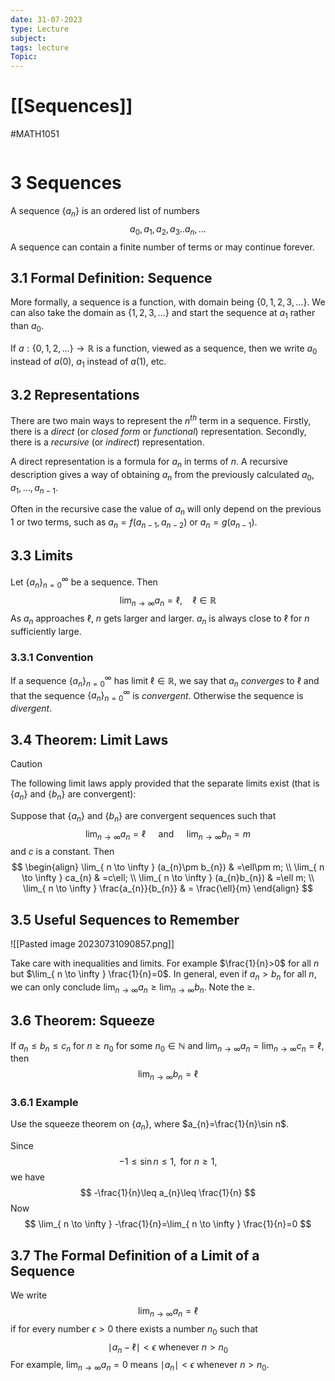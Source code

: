 ```yaml
---
date: 31-07-2023
type: Lecture
subject: 
tags: lecture
Topic:
---
```

# [[Sequences]]
#MATH1051

```toc
```


# 3 Sequences

A sequence $\{a_{n}\}$ is an ordered list of numbers
$$
a_{0},a_{1},a_{2},a_{3}..a_{n},\dots
$$
A sequence can contain a finite number of terms or may continue forever.

## 3.1 Formal Definition: Sequence

More formally, a sequence is a function, with domain being $\{0,1,2,3,\dots\}$. We can also take the domain as $\{1,2,3,\dots\}$ and start the sequence at $a_{1}$ rather than $a_{0}$.

If $a:\{0,1,2,\dots\}\to \mathbb{R}$ is a function, viewed as a sequence, then we write $a_{0}$ instead of $a(0)$, $a_{1}$ instead of $a(1)$, etc.

## 3.2 Representations

There are two main ways to represent the $n^{th}$ term in a sequence. Firstly, there is a *direct* (or *closed form* or *functional*) representation. Secondly, there is a *recursive* (or *indirect*) representation.

A direct representation is a formula for $a_{n}$ in terms of $n$. A recursive description gives a way of obtaining $a_{n}$ from the previously calculated $a_{0},a_{1},\dots,a_{n-1}$.

Often in the recursive case the value of $a_{n}$ will only depend on the previous 1 or two terms, such as $a_{n}=f(a_{n-1},a_{n-2})$ or $a_{n}=g(a_{n-1})$.

## 3.3 Limits

Let $\{a_{n}\}^\infty_{n=0}$ be a sequence. Then
$$
\lim_{ n \to \infty } a_{n}=\ell,\quad \ell \in \mathbb{R}
$$
As $a_{n}$ approaches $\ell$, $n$ gets larger and larger. $a_{n}$ is always close to $\ell$ for $n$ sufficiently large.

### 3.3.1 Convention

If a sequence $\{a_{n}\}^\infty_{n=0}$ has limit $\ell\in \mathbb{R}$, we say that $a_{n}$ *converges* to $\ell$ and that the sequence $\{a_{n}\}^\infty_{n=0}$ is *convergent*. Otherwise the sequence is *divergent*.

## 3.4 Theorem: Limit Laws

> [!caution]
> 

The following limit laws apply provided that the separate limits exist (that is $\{a_{n}\}$ and $\{b_{n}\}$ are convergent):

Suppose that $\{a_{n}\}$ and $\{b_{n}\}$ are convergent sequences such that 
$$
\lim_{ n \to \infty } a_{n}=\ell \quad \text{ and } \quad \lim_{ n \to \infty } b_{n}=m
$$
and $c$ is a constant. Then
$$
\begin{align}
\lim_{ n \to \infty } (a_{n}\pm b_{n}) & =\ell\pm m; \\
\lim_{ n \to \infty } ca_{n} & =c\ell; \\
\lim_{ n \to \infty } (a_{n}b_{n}) & =\ell m; \\
\lim_{ n \to \infty } \frac{a_{n}}{b_{n}} & = \frac{\ell}{m} 
\end{align}
$$

## 3.5 Useful Sequences to Remember

![[Pasted image 20230731090857.png]]

Take care with inequalities and limits. For example $\frac{1}{n}>0$ for all $n$ but $\lim_{ n \to \infty } \frac{1}{n}=0$. In general, even if $a_{n}>b_{n}$ for all $n$, we can only conclude $\lim_{ n \to \infty }a_{n}\geq \lim_{ n \to \infty }b_{n}$. Note the $\geq$.

## 3.6 Theorem: Squeeze

If $a_{n}\leq b_{n}\leq c_{n}$ for $n\geq n_{0}$ for some $n_{0} \in \mathbb{N}$ and $\lim_{ n \to \infty }a_{n}=\lim_{ n \to \infty }c_{n}=\ell$, then
$$
\lim_{ n \to \infty } b_{n}=\ell
$$
### 3.6.1 Example

Use the squeeze theorem on $\{a_{n}\}$, where $a_{n}=\frac{1}{n}\sin n$.

Since 
$$
-1\leq \sin n\leq 1, \text{ for }n\geq 1,
$$
we have
$$
-\frac{1}{n}\leq a_{n}\leq \frac{1}{n}
$$
Now
$$
\lim_{ n \to \infty } -\frac{1}{n}=\lim_{ n \to \infty } \frac{1}{n}=0
$$
## 3.7 The Formal Definition of a Limit of a Sequence

We write
$$
\lim_{ n \to \infty } a_{n}=\ell
$$
if for every number $\epsilon>0$ there exists a number $n_{0}$ such that
$$
\mid a_{n}-\ell \mid<\epsilon \text{ whenever }n>n_{0}
$$
For example, $\lim_{ n \to \infty }a_{n}=0$ means $\mid a_{n}\mid<\epsilon$ whenever $n>n_{0}$.
